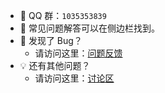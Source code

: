 - 🐧 QQ 群：`1035353839`
- 📖 常见问题解答可以在侧边栏找到。
- 🐞 发现了 Bug？
    - 请访问这里：[问题反馈](https://github.com/ccseer/Seer-Feedback-CN/issues)
- 💡 还有其他问题？
    - 请访问这里：[讨论区](https://github.com/ccseer/Seer-Feedback-CN/discussions)

